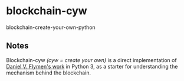 # blockchain-cyw
blockchain-create-your-own-python

## Notes
Blockchain-cyw _(cyw = create your own)_ is a direct implementation of [Daniel V. Flymen's work](https://hackernoon.com/learn-blockchains-by-building-one-117428612f46) in Python 3, as a starter for understanding the mechanism behind the blockchain.
